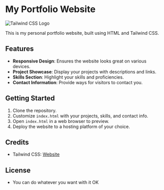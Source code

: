 # My Portfolio Website

![Tailwind CSS Logo](https://www.vectorlogo.zone/logos/tailwindcss/tailwindcss-icon.svg)

This is my personal portfolio website, built using HTML and Tailwind CSS.

## Features

- **Responsive Design**: Ensures the website looks great on various devices.
- **Project Showcase**: Display your projects with descriptions and links.
- **Skills Section**: Highlight your skills and proficiencies.
- **Contact Information**: Provide ways for visitors to contact you.

## Getting Started

1. Clone the repository.
2. Customize `index.html` with your projects, skills, and contact info.
3. Open `index.html` in a web browser to preview.
4. Deploy the website to a hosting platform of your choice.

## Credits

- Tailwind CSS: [Website](https://tailwindcss.com/)

## License

- You can do whatever you want with it OK
